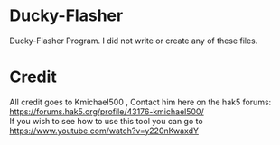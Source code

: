 # Ducky-Flasher
Ducky-Flasher Program. I did not write or create any of these files.  

# Credit
All credit goes to Kmichael500 , Contact him here on the hak5 forums: https://forums.hak5.org/profile/43176-kmichael500/   
If you wish to see how to use this tool you can go to https://www.youtube.com/watch?v=y220nKwaxdY

